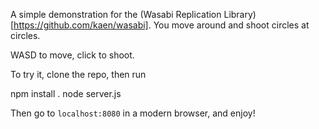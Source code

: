 A simple demonstration for the (Wasabi Replication
Library)[https://github.com/kaen/wasabi]. You move around and shoot circles at
circles.

WASD to move, click to shoot.

To try it, clone the repo, then
run

  npm install .
  node server.js

Then go to `localhost:8080` in a modern browser, and enjoy!

